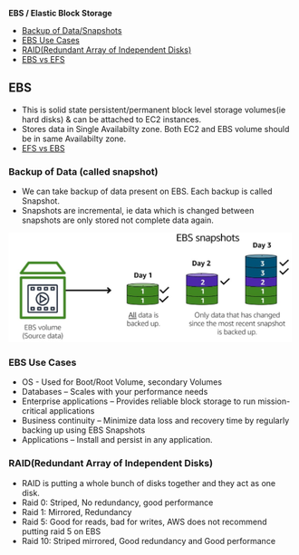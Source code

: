 **EBS / Elastic Block Storage**
- [Backup of Data/Snapshots](#bu)
- [EBS Use Cases](#uc)
- [RAID(Redundant Array of Independent Disks)](#raid)
- [EBS vs EFS](/System-Design/Concepts/AWS/Storage/File/EFS#vs)

## EBS
- This is solid state persistent/permanent block level storage volumes(ie hard disks) & can be attached to EC2 instances.
- Stores data in Single Availabilty zone. Both EC2 and EBS volume should be in same Availabilty zone.
- [EFS vs EBS](/System-Design/Concepts/AWS/Storage/File/EFS/README.md#vs)

<a name=bu></a>
### Backup of Data (called snapshot)
- We can take backup of data present on EBS. Each backup is called Snapshot.
- Snapshots are incremental, ie data which is changed between snapshots are only stored not complete data again.
<img src=ebs_snapshots.JPG width=500 />

<a name=uc></a>
### EBS Use Cases
  - OS - Used for Boot/Root Volume, secondary Volumes
  - Databases – Scales with your performance needs
  - Enterprise applications – Provides reliable block storage to run mission-critical applications
  - Business continuity – Minimize data loss and recovery time by regularly backing up using EBS Snapshots
  - Applications – Install and persist in any application.  

<a name=raid></a>
### RAID(Redundant Array of Independent Disks)
  - RAID is putting a whole bunch of disks together and they act as one disk.
  - Raid 0: Striped, No redundancy, good performance
  - Raid 1: Mirrored, Redundancy
  - Raid 5: Good for reads, bad for writes, AWS does not recommend putting raid 5 on EBS
  - Raid 10: Striped mirrored, Good redundancy and Good performance
